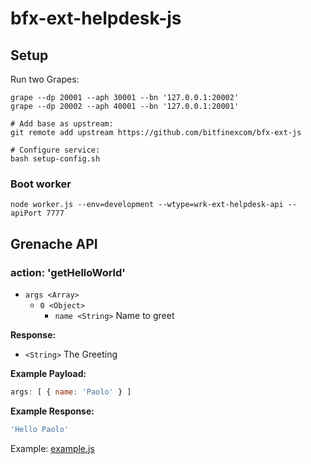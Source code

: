 # bfx-ext-helpdesk-js

## Setup

Run two Grapes:

```
grape --dp 20001 --aph 30001 --bn '127.0.0.1:20002'
grape --dp 20002 --aph 40001 --bn '127.0.0.1:20001'
```

```
# Add base as upstream:
git remote add upstream https://github.com/bitfinexcom/bfx-ext-js

# Configure service:
bash setup-config.sh
```


### Boot worker

```
node worker.js --env=development --wtype=wrk-ext-helpdesk-api --apiPort 7777
```

## Grenache API

### action: 'getHelloWorld'

  - `args <Array>`
    - `0 <Object>`
      - `name <String>` Name to greet


**Response:**

  - `<String>` The Greeting

**Example Payload:**

```js
args: [ { name: 'Paolo' } ]
```

**Example Response:**

```js
'Hello Paolo'
```

Example: [example.js](example.js)
